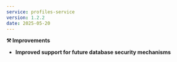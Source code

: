 ```yaml
---
service: profiles-service
version: 1.2.2
date: 2025-05-20
---
```


**⚒️ Improvements**

- **Improved support for future database security mechanisms**


